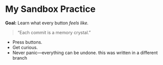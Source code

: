 # My Sandbox Practice
**Goal:** Learn what every button *feels like.*

> “Each commit is a memory crystal.”

- Press buttons.
- Get curious.
- Never panic—everything can be undone.
this was written in a different branch
